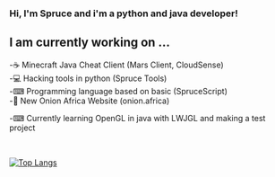 ### Hi, I'm Spruce and i'm a python and java developer!

## I am currently working on ...
-☕ Minecraft Java Cheat Client (Mars Client, CloudSense) <br/>
-💻 Hacking tools in python (Spruce Tools) <br/>
-⌨ Programming language based on basic (SpruceScript) <br/>
-🔌 New Onion Africa Website (onion.africa)

-⌨ Currently learning OpenGL in java with LWJGL and making a test project <br/>

<br/>

[![Top Langs](https://github-readme-stats.vercel.app/api/top-langs/?username=sprucewaredev&layout=compact&theme=merko)](https://github.com/anuraghazra/github-readme-stats)


